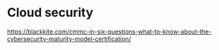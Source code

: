 # Cloud security

https://blackkite.com/cmmc-in-six-questions-what-to-know-about-the-cybersecurity-maturity-model-certification/
